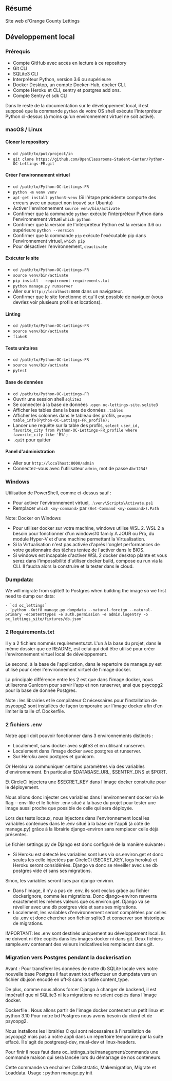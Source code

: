 ## Résumé

Site web d'Orange County Lettings

## Développement local

### Prérequis

- Compte GitHub avec accès en lecture à ce repository
- Git CLI
- SQLite3 CLI
- Interpréteur Python, version 3.6 ou supérieure
- Docker Desktop, un compte Docker-Hub, docker CLI.
- Compte Heroku et CLI, sentry et postgres add ons.
- Compte Sentry et sdk CLI

Dans le reste de la documentation sur le développement local, il est supposé que la commande `python` de votre OS shell exécute l'interpréteur Python ci-dessus (à moins qu'un environnement virtuel ne soit activé).

### macOS / Linux

#### Cloner le repository

- `cd /path/to/put/project/in`
- `git clone https://github.com/OpenClassrooms-Student-Center/Python-OC-Lettings-FR.git`

#### Créer l'environnement virtuel

- `cd /path/to/Python-OC-Lettings-FR`
- `python -m venv venv`
- `apt-get install python3-venv` (Si l'étape précédente comporte des erreurs avec un paquet non trouvé sur Ubuntu)
- Activer l'environnement `source venv/bin/activate`
- Confirmer que la commande `python` exécute l'interpréteur Python dans l'environnement virtuel
`which python`
- Confirmer que la version de l'interpréteur Python est la version 3.6 ou supérieure `python --version`
- Confirmer que la commande `pip` exécute l'exécutable pip dans l'environnement virtuel, `which pip`
- Pour désactiver l'environnement, `deactivate`

#### Exécuter le site

- `cd /path/to/Python-OC-Lettings-FR`
- `source venv/bin/activate`
- `pip install --requirement requirements.txt`
- `python manage.py runserver`
- Aller sur `http://localhost:8000` dans un navigateur.
- Confirmer que le site fonctionne et qu'il est possible de naviguer (vous devriez voir plusieurs profils et locations).

#### Linting

- `cd /path/to/Python-OC-Lettings-FR`
- `source venv/bin/activate`
- `flake8`

#### Tests unitaires

- `cd /path/to/Python-OC-Lettings-FR`
- `source venv/bin/activate`
- `pytest`

#### Base de données

- `cd /path/to/Python-OC-Lettings-FR`
- Ouvrir une session shell `sqlite3`
- Se connecter à la base de données `.open oc-lettings-site.sqlite3`
- Afficher les tables dans la base de données `.tables`
- Afficher les colonnes dans le tableau des profils, `pragma table_info(Python-OC-Lettings-FR_profile);`
- Lancer une requête sur la table des profils, `select user_id, favorite_city from
  Python-OC-Lettings-FR_profile where favorite_city like 'B%';`
- `.quit` pour quitter

#### Panel d'administration

- Aller sur `http://localhost:8000/admin`
- Connectez-vous avec l'utilisateur `admin`, mot de passe `Abc1234!`

### Windows

Utilisation de PowerShell, comme ci-dessus sauf :

- Pour activer l'environnement virtuel, `.\venv\Scripts\Activate.ps1` 
- Remplacer `which <my-command>` par `(Get-Command <my-command>).Path`

Note: Docker on Windows
  - Pour utiliser docker sur votre machine, windows utilise WSL 2.
WSL 2 a besoin pour fonctionner d'un windows10 family A JOUR ou Pro, 
du module Hyper-V et d'une machine permettant la Virtualisation.
  - Si la Virtualisation n'est pas activée d'après l'onglet performances
de votre gestionnaire des tâches tentez de l'activer dans le BIOS.
  - Si windows est incapable d'activer WSL 2 docker desktop plante et vous 
serez dans l'impossibilité d'utiliser docker build, compose ou run via la CLI.
Il faudra alors la construire et la tester dans le cloud.


### Dumpdata:
We will migrate from sqlite3 to Postgres when building the image so we first need to dump
our data:

    - `cd oc_lettings`
    - `python -Xutf8 manage.py dumpdata --natural-foreign --natural-primary -econtenttypes -e auth.permission -e admin.logentry -o oc_lettings_site/fixtures/db.json`

### 2 Requirements.txt

Il y a 2 fichiers nommés requirements.txt. 
L'un à la base du projet, dans le même dossier que ce README, est celui qui
doit être utilisé pour créer l'environnement virtuel local de développement.

 Le second, à la base de l'application, dans le repertoire de manage.py est 
utilisé pour créer l'environnement virtuel de l'image docker.

 La principale différence entre les 2 est que dans l'image docker, nous 
utiliserons Gunicorn pour servir l'app et non runserver, ansi que psycopg2
pour la base de donnée Postgres.

 Note : les librairies et le compilateur C nécessaires pour l'installation 
de psycopg2 sont installées de façon temporaire sur l'image docker afin 
d'en limiter la taille cf. Dockerfile.

 
### 2 fichiers .env

 Notre appli doit pouvoir fonctionner dans 3 environnements distincts :
 
  - Localement, sans docker avec sqlite3 et en utilisant runserver.
  - Localement dans l'image docker avec postgres et runserver.
  - Sur Heroku avec postgres et gunicorn.

Or Heroku va communiquer certains paramètres via des variables d'environnement.
En particulier $DATABASE_URL, $SENTRY_DNS et $PORT.

Et CircleCi injectera une $SECRET_KEY dans l'image docker construite pour 
le déployement.

 Nous allons donc injecter ces variables dans l'environnement docker via 
le flag --env-file et le fichier .env situé à la base du projet pour tester
une image aussi proche que possible de celle qui sera déployée.

 Lors des tests locaux, nous injectons dans l'environnement local les variables
contenues dans le .env situé à la base de l'appli (à côté de manage.py) 
grâce à la librairie django-environ sans remplacer celle déjà présentes.

 Le fichier settings.py de Django est donc configuré de la manière suivante :

  - Si Heroku est détecté les variables sont lues via os.environ.get et
donc seules les celle injectées par CircleCi (SECRET_KEY, logs heroku) et 
Heroku seront considérées. Django va donc se réveiller avec une db 
postgres vide et sans ses migrations.

Sinon, les variables seront lues par django-environ.

  - Dans l'image, il n'y a pas de .env, ils sont exclus grâce au fichier 
dockerignore, comme les migrations.
 Donc django-environ renverra exactement les mêmes valeurs que
os.environ.get. Django va se réveiller avec une db postgres vide et sans
ses migrations.
  - Localement, les variables d'environnement seront complétées par celles du 
.env et donc chercher son fichier sqlite3 et conserver son historique de 
migrations.

IMPORTANT: les .env sont destinés uniquement au développement local. 
Ils ne doivent ni être copiés dans les images docker ni dans git.
Deux fichiers sample.env contenant des valeurs indicatives les remplacent
dans git.


### Migration vers Postgres pendant la dockerisation
Avant :
Pour transférer les données de notre db SQLite locale vers notre nouvelle 
base Postgres il faut avant tout effectuer un dumpdata vers un fichier 
db.json encodé en uft-8 sans la table content_type.

De plus, comme nous allons forcer Django à changer de backend, il est impératif 
que ni SQLite3 ni les migrations ne soient copiés dans l'image docker.

Dockerfile :
Nous allons partir de l'image docker contenant un petit linux et python 3.10
Pour notre bd Postgres nous avons besoin du client et de psycopg2.

Nous installons les librairies C qui sont nécessaires à l'installation de 
psycopg2 mais pas à notre appli dans un répertoire temporaire par la suite effacé.
Il s'agit de postgresql-dev, musl-dev et linux-headers.

Pour finir il nous faut dans oc_lettings_site/management/commands une
commande maison qui sera lancée lors du démarrage de nos conteneurs.

Cette commande va enchainer Collectstatic, Makemigration, Migrate et Loaddata.
Usage : python manage.py init
